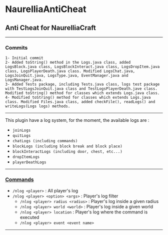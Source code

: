# NaurelliaAntiCheat
## Anti Cheat for NaurelliaCraft

---

### Commits
```
1- Initial commit
2- Added toString() method in the Logs.java class, added LogsBlock.java class, LogsBlockInteract.java class, LogsDropItem.java class, LogsPlayerDeath.java class. Modified LogsChat.java, LogsJoinQuit.java, LogsType.java, EventManager.java and LogsManager.java.
3- Added Tests package, including Tests.java class, logs test package with TestLogsJoinQuit.java class and TestLogsPlayerDeath.jave class. Modified toString() method for classes which extends Logs.java class.
4- Modified toString() method for classes which extends Logs.java class. Modified Files.java class, added checkFile(), readLogs() and writeLogs(Logs logs) methods.
```

---

This plugin have a log system, for the moment, the available logs are :
- `joinLogs`
- `quitLogs`
- `chatLogs (including commands)`
- `blockLogs (including block break and block place)`
- `blockInteractLogs (including door, chest, etc...)`
- `dropItemLogs`
- `playerDeathLogs`

---

### <ins>Commands</ins>

- `/nlog <player>` : All player's log
- `/nlog <player> <option> <args>` : Player's log filter
  - `/nlog <player> radius <radius>` : Player's log inside a given radius
  - `/nlog <player> world <world>` : Player's log inside a given world
  - `/nlog <player> location` : Player's log where the command is executed
  - `/nlog <player> event <event name>`

---